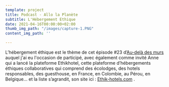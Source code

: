 ```yaml
---
template: project
title: Podcast - Allo la Planète
subtitle: L'Hébergement Ethique
date: 2021-04-16T00:00:00+02:00
thumb_img_path: "/images/capture-1.PNG"
content_img_path: ''

---
```

L’hébergement éthique est le thème de cet épisode #23 d’[Au-delà des murs](https://www.allolaplanete.fr/podcast/lhebergement-ethique/) auquel j'ai eu l'occasion de participé, avec également comme invité Anne qui a lancé la plateforme Ethikhotel, cette plateforme d’hébergements éthiques collaboratives qui comprend des écolodges, des hotels responsables, des guesthouse, en France, en Colombie, au Pérou, en Belgique… et la liste s’agrandit, son site ici : [Ethik-hotels.com](https://www.ethik-hotels.com/fr/) .